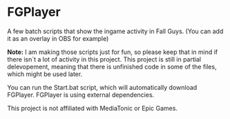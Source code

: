# FGPlayer
A few batch scripts that show the ingame activity in Fall Guys. (You can add it as an overlay in OBS for example)

**Note:** I am making those scripts just for fun, so please keep that in mind if there isn´t a lot of activity in this project.
This project is still in partial delevopement, meaning that there is unfinished code in some of the files, which might be used later.

You can run the Start.bat script, which will automatically download FGPlayer.
FGPlayer is using external dependencies.

This project is not affiliated with MediaTonic or Epic Games.
